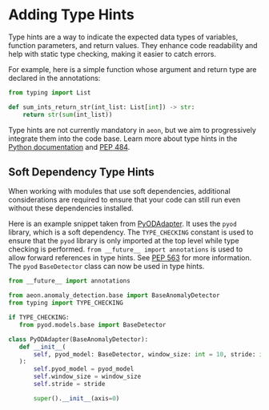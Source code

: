 # Adding Type Hints

Type hints are a way to indicate the expected data types of variables, function
parameters, and return values. They enhance code readability and help with static
type checking, making it easier to catch errors.

For example, here is a simple function whose argument and return type are declared
in the annotations:

```python
from typing import List

def sum_ints_return_str(int_list: List[int]) -> str:
    return str(sum(int_list))
```

Type hints are not currently mandatory in `aeon`, but we aim to progressively integrate
them into the code base. Learn more about type hints in the
[Python documentation](https://docs.python.org/3/library/typing.html)
and [PEP 484](https://peps.python.org/pep-0484/).

## Soft Dependency Type Hints

When working with modules that use soft dependencies, additional considerations are
required to ensure that your code can still run even without these dependencies
installed.

Here is an example snippet taken from [PyODAdapter](https://www.aeon-toolkit.org/en/stable/api_reference/auto_generated/aeon.anomaly_detection.PyODAdapter.html).
It uses the `pyod` library, which is a soft dependency. The `TYPE_CHECKING` constant
is used to ensure that the `pyod` library is only imported at the top level while type
checking is performed. `from __future__ import annotations` is used to allow forward
references  in type hints. See [PEP 563](https://peps.python.org/pep-0563/) for more
information. The `pyod` `BaseDetector` class can now be used in type hints.

 ```python
from __future__ import annotations

from aeon.anomaly_detection.base import BaseAnomalyDetector
from typing import TYPE_CHECKING

if TYPE_CHECKING:
    from pyod.models.base import BaseDetector

class PyODAdapter(BaseAnomalyDetector):
    def __init__(
        self, pyod_model: BaseDetector, window_size: int = 10, stride: int = 1
    ):
        self.pyod_model = pyod_model
        self.window_size = window_size
        self.stride = stride

        super().__init__(axis=0)
```
